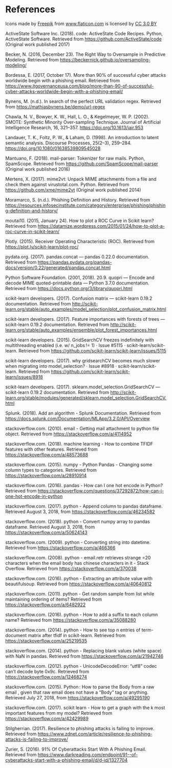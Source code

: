 
# References

<div>Icons made by <a href="http://www.freepik.com" title="Freepik">Freepik</a> from <a href="https://www.flaticon.com/" title="Flaticon">www.flaticon.com</a> is licensed by <a href="http://creativecommons.org/licenses/by/3.0/" title="Creative Commons BY 3.0" target="_blank">CC 3.0 BY</a></div>

ActiveState Software Inc. (2018). code: ActiveState Code Recipes. Python, ActiveState Software. Retrieved from https://github.com/ActiveState/code (Original work published 2017)


Becker, N. (2016, December 23). The Right Way to Oversample in Predictive Modeling. Retrieved from https://beckernick.github.io/oversampling-modeling/


Bordessa, E. (2017, October 17). More than 90% of successful cyber attacks worldwide begin with a phishing email. Retrieved from https://www.itgovernanceusa.com/blog/more-than-90-of-successful-cyber-attacks-worldwide-begin-with-a-phishing-email/


Bynens, M. (n.d.). In search of the perfect URL validation regex. Retrieved from https://mathiasbynens.be/demo/url-regex


Chawla, N. V., Bowyer, K. W., Hall, L. O., & Kegelmeyer, W. P. (2002). SMOTE: Synthetic Minority Over-sampling Technique. Journal of Artificial Intelligence Research, 16, 321–357. https://doi.org/10.1613/jair.953


Landauer, T. K., Foltz, P. W., & Laham, D. (1998). An introduction to latent semantic analysis. Discourse Processes, 25(2–3), 259–284. https://doi.org/10.1080/01638539809545028


Mantuano, F. (2018). mail-parser: Tokenizer for raw mails. Python, SpamScope. Retrieved from https://github.com/SpamScope/mail-parser (Original work published 2016)


Mertens, X. (2017). mime2vt: Unpack MIME attachments from a file and check them against virustotal.com. Python. Retrieved from https://github.com/xme/mime2vt (Original work published 2014)


Moramarco, S. (n.d.). Phishing Definition and History. Retrieved from https://resources.infosecinstitute.com/category/enterprise/phishing/phishing-definition-and-history/


moutai10. (2015, January 24). How to plot a ROC Curve in Scikit learn? Retrieved from https://datamize.wordpress.com/2015/01/24/how-to-plot-a-roc-curve-in-scikit-learn/


Plotly. (2015). Receiver Operating Characteristic (ROC). Retrieved from https://plot.ly/scikit-learn/plot-roc/


pydata.org. (2017). pandas.concat — pandas 0.22.0 documentation. Retrieved from https://pandas.pydata.org/pandas-docs/version/0.22/generated/pandas.concat.html


Python Software Foundation. (2001, 2018). 20.9. quopri — Encode and decode MIME quoted-printable data — Python 3.7.0 documentation. Retrieved from https://docs.python.org/3/library/quopri.html


scikit-learn developers. (2017). Confusion matrix — scikit-learn 0.19.2 documentation. Retrieved from http://scikit-learn.org/stable/auto_examples/model_selection/plot_confusion_matrix.html


scikit-learn developers. (2017). Feature importances with forests of trees — scikit-learn 0.19.2 documentation. Retrieved from http://scikit-learn.org/stable/auto_examples/ensemble/plot_forest_importances.html


scikit-learn developers. (2015). GridSearchCV freezes indefinitely with multithreading enabled (i.e. w/ n_jobs != 1) · Issue #5115 · scikit-learn/scikit-learn. Retrieved from https://github.com/scikit-learn/scikit-learn/issues/5115


scikit-learn developers. (2017). why gridsearchCV becomes much slower when migrating into model_selection? · Issue #8918 · scikit-learn/scikit-learn. Retrieved from https://github.com/scikit-learn/scikit-learn/issues/8918


scikit-learn developers. (2017). sklearn.model_selection.GridSearchCV — scikit-learn 0.19.2 documentation. Retrieved from http://scikit-learn.org/stable/modules/generated/sklearn.model_selection.GridSearchCV.html

Splunk. (2018). Add an algorithm - Splunk Documentation. Retrieved from https://docs.splunk.com/Documentation/MLApp/3.2.0/API/Overview

stackoverflow.com. (2010). email - Getting mail attachment to python file object. Retrieved from https://stackoverflow.com/a/4114952

stackoverflow.com. (2018). machine learning - How to combine TFIDF features with other features. Retrieved from https://stackoverflow.com/a/48573688


stackoverflow.com. (2015). numpy - Python Pandas - Changing some column types to categories. Retrieved from https://stackoverflow.com/a/28910914


stackoverflow.com. (2016). pandas - How can I one hot encode in Python? Retrieved from https://stackoverflow.com/questions/37292872/how-can-i-one-hot-encode-in-python


stackoverflow.com. (2017). python - Append column to pandas dataframe. Retrieved August 3, 2018, from https://stackoverflow.com/a/46234582


stackoverflow.com. (2018). python - Convert numpy array to pandas dataframe. Retrieved August 3, 2018, from https://stackoverflow.com/a/50624143


stackoverflow.com. (2009). python - Converting string into datetime. Retrieved from https://stackoverflow.com/a/466366


stackoverflow.com. (2008). python - email.retr retrieves strange =20 characters when the email body has chinese characters in it - Stack Overflow. Retrieved from https://stackoverflow.com/a/370038


stackoverflow.com. (2016). python - Extracting an attribute value with beautifulsoup. Retrieved from https://stackoverflow.com/a/40640812


stackoverflow.com. (2011). python - Get random sample from list while maintaining ordering of items? Retrieved from https://stackoverflow.com/a/6482922


stackoverflow.com. (2016). python - How to add a suffix to each column name? Retrieved from https://stackoverflow.com/a/35088280


stackoverflow.com. (2014). python - How to see top n entries of term-document matrix after tfidf in scikit-learn. Retrieved from https://stackoverflow.com/a/25219535


stackoverflow.com. (2014). python - Replacing blank values (white space) with NaN in pandas. Retrieved from https://stackoverflow.com/a/21942746


stackoverflow.com. (2012). python - UnicodeDecodeError: “utf8” codec can’t decode byte 0x9c. Retrieved from https://stackoverflow.com/a/12468274


stackoverflow.com. (2015). Python : How to parse the Body from a raw email , given that raw email does not have a “Body” tag or anything. Retrieved July 27, 2018, from https://stackoverflow.com/a/49295190


stackoverflow.com. (2017). scikit learn - How to get a graph with the k most important features from my model? Retrieved from https://stackoverflow.com/a/42429989


Stilgherrian. (2017). Resilience to phishing attacks is failing to improve. Retrieved from https://www.zdnet.com/article/resilience-to-phishing-attacks-is-failing-to-improve/


Zurier, S. (2016). 91% Of Cyberattacks Start With A Phishing Email. Retrieved from https://www.darkreading.com/endpoint/91--of-cyberattacks-start-with-a-phishing-email/d/d-id/1327704

